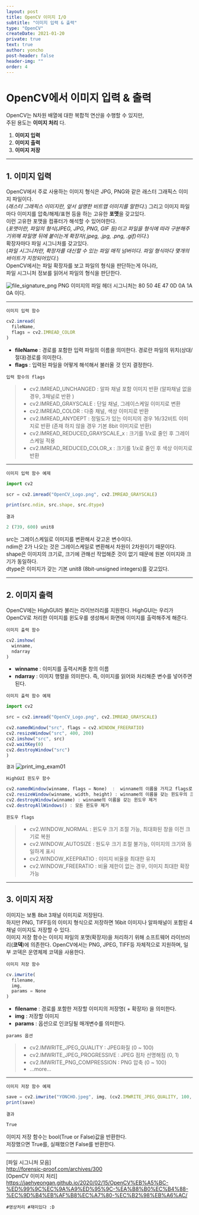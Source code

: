 ```yaml
---
layout: post
title: OpenCV 이미지 I/O
subtitle: "이미지 입력 & 출력"
type: "OpenCV"
createDate: 2021-01-20
private: true
text: true
author: yoncho
post-header: false
header-img: ""
order: 4
---
```

# OpenCV에서 이미지 입력 & 출력
OpenCV는 N차원 배열에 대한 복합적 연산을 수행할 수 있지만,  
주된 용도는 **이미지 처리** 다.  

1. **이미지 입력**
2. **이미지 출력**
3. **이미지 저장**

<hr>

## 1. 이미지 입력
OpenCV에서 주로 사용하는 이미지 형식은 JPG, PNG와 같은 래스터 그래픽스 이미지 파일이다.  
(*래스터 그래픽스 이미지란, 앞서 설명한 비트맵 이미지를 말한다.*)
그리고 이미지 파일마다 이미지를 압축/해제/표현 등을 하는 고유한 **포맷**을 갖고있다.    
이런 고유한 포맷을 컴퓨터가 해석할 수 있어야한다.   
(*포맷이란, 파일의 형식(JPEG, JPG, PNG, GIF 등)이고 파일을 형식에 따라 구분해주기위해 파일명 뒤에 붙이는게 확장자(.jpeg, .jpg, .png, .gif)이다.*)   
  확장자마다 파일 시그니처를 갖고있다.    
(*파일 시그니처란, 확장자를 대신할 수 있는 파일 매직 넘버이다. 파일 형식마다 몇개의 바이트가 지정되어있다.*)   
OpenCV에서는 파일 확장자를 보고 파일의 형식을 판단하는게 아니라,   
파일 시그니처 정보를 읽어서 파일의 형식을 판단한다.  

![file_signature_png](https://user-images.githubusercontent.com/44021629/105210337-41104100-5b8e-11eb-9c07-a9a6a0425e60.PNG)
PNG 이미지의 파일 헤더 시그니처는 80 50 4E 47 0D 0A 1A 0A 이다.  
  
<hr>
  
<code>이미지 입력 함수</code>

```js
cv2.imread(
  fileName,
  flags = cv2.IMREAD_COLOR
)
```

- **fileName** : 경로를 포함한 입력 파일의 이름을 의미한다.  경로란 파일의 위치(상대/절대)경로를 의미한다.  
- **flags** : 입력된 파일을 어떻게 해석해서 불러올 것 인지 결정한다.
    
<code>입력 함수의 flags</code>


> - cv2.IMREAD_UNCHANGED : 알파 채널 포함 이미지 반환 
                         (알파채널 없을 경우, 3채널로 반환 )   
> - cv2.IMREAD_GRAYSCALE : 단일 채널, 그레이스케일 이미지로 변환  
> - cv2.IMREAD_COLOR : 다중 채널, 색상 이미지로 반환  
> - cv2.IMREAD_ANYDEPT : 정밀도가 있는 이미지의 경우 16/32비트 이미지로 반환 
                       (존재 하지 않을 경우 기본 8bit 이미지로 반환)  
> - cv2.IMREAD_REDUCED_GRAYSCALE_x : 크기를 1/x로 줄인 후 그레이스케일 적용  
> - cv2.IMREAD_REDUCED_COLOR_x : 크기를 1/x로 줄인 후 색상 이미지로 반환  


<hr>  
  
<code>이미지 입력 함수 예제</code>

```js
import cv2

scr = cv2.imread("OpenCV_Logo.png", cv2.IMREAD_GRAYSCALE)

print(src.ndim, src.shape, src.dtype)

```
<code>결과</code>

```js
2 (739, 600) unit8
```
src는 그레이스케일로 이미지를 변환해서 갖고온 변수이다.  
ndim은 2가 나오는 것은 그레이스케일로 변환해서 차원이 2차원이기 때문이다.  
shape은 이미지의 크기로, 크기에 관해선 작업해준 것이 없기 때문에 원본 이미지와 크기가 동일하다.  
dtype은 이미지가 갖는 기본 unit8 (8bit-unsigned integers)를 갖고있다.  
  
<hr>
  

## 2. 이미지 출력
OpenCV에는 HighGUI라 불리는 라이브러리를 지원한다. HighGUI는 우리가 OpenCV로 처리한 이미지를 윈도우를 생성해서 화면에 이미지를 출력해주게 해준다.  



<code>이미지 출력 함수</code>

```js
cv2.imshow(
  winname,
  ndarray
)
```

- **winname** : 이미지를 출력시켜줄 창의 이름 
- **ndarray** : 이미지 행렬을 의미한다. 즉, 이미지를 읽어와 처리해준 변수를 넣어주면된다.  
  
<code>이미지 출력 함수 예제</code>

```js
import cv2

src = cv2.imread("OpenCV_Logo.png", cv2.IMREAD_GRAYSCALE)

cv2.namedWindow("src", flags = cv2.WINDOW_FREERATIO)
cv2.resizeWindow("src", 400, 200)
cv2.imshow("src", src)
cv2.waitKey(0)
cv2.destroyWindow("src")
)
```
    
<code>결과</code>
![print_img_exam01](https://user-images.githubusercontent.com/44021629/105234306-690f9c80-5bae-11eb-901d-11de3f0c3ab6.PNG)
 
    
<code>HighGUI 윈도우 함수</code>

```js
cv2.namedWindow(winname, flags = None)  :  winname의 이름을 가지고 flags로 설정된 윈도우 생성
cv2.resizeWindow(winname, width, height) : winname의 이름을 갖는 윈도우의 크기를 width, heigh로 설정
cv2.destroyWindow(winname) : winname의 이름을 갖는 윈도우 제거
cv2.destroyAllWindows() : 모든 윈도우 제거
```
  
<code>윈도우 flags</code>

> - cv2.WINDOW_NORMAL : 윈도우 크기 조절 가능, 최대화된 창을 이전 크기로 복원  
> - cv2.WINDOW_AUTOSIZE : 원도우 크기 조절 불가능, 이미지의 크기와 동일하게 표시  
> - cv2.WINDOW_KEEPRATIO : 이미지 비율을 최대한 유지  
> - cv2.WINDOW_FREERATIO : 비율 제한이 없는 경우, 이미지 최대한 확장 가능  

<hr>

## 3. 이미지 저장
이미지는 보통 8bit 3채널 이미지로 저장된다.   
하지만 PNG, TIFF등의 이미지 형식으로 저장하면 16bit 이미지나 알파채널이 포함된 4채널 이미지도 저장할 수 있다.  
이미지 저장 함수는 이미지 파일의 포맷(확장자)을 처리하기 위해 소프트웨어 라이브러리(**코덱**)에 의존한다. 
OpenCV에서는 PNG, JPEG, TIFF등 자체적으로 지원하며, 일부 코덱은 운영체제 코덱을 사용한다.  
  
<code>이미지 저장 함수</code>

```js
cv.imwrite(
  filename,
  img,
  params = None
)
```
  
- **filename** : 경로를 포함한 저장할 이미지의 저장명( + 확장자) 을 의미한다.
- **img** : 저장할 이미지
- **params** : 옵션으로 인코딩될 매개변수를 의미한다.

<code>params 옵션</code>

> - cv2.IMWRITE_JPEG_QUALITY : JPEG화질 (0 ~ 100)  
> - cv2.IMWRITE_JPEG_PROGRESSIVE : JPEG 점차 선명해짐 (0, 1)  
> - cv2.IMWRITE_PNG_COMPRESSION : PNG 압축 (0 ~ 100)  
> - ...more...
   
 <hr>

<code>이미지 저장 함수 예제</code>

```js
save = cv2.imwrite("YONCHO.jpeg", img, (cv2.IMWRITE_JPEG_QUALITY, 100, cv2.IMWRITE_JPEG_PROGRESSIVE, 1))
print(save)
```
<code>결과</code>

```js
True 
```
이미지 저장 함수는 bool(True or False)값을 반환한다.  
저장했으면 True를, 실패했으면 False를 반환한다. 


<hr>

[파일 시그니처 모음]    
http://forensic-proof.com/archives/300   
[OpenCV 이미지 처리]  
https://jaehyeongan.github.io/2020/02/15/OpenCV%EB%A5%BC-%ED%99%9C%EC%9A%A9%ED%95%9C-%EA%B8%B0%EC%B4%88-%EC%9D%B4%EB%AF%B8%EC%A7%80-%EC%B2%98%EB%A6%AC/  


<code>#영상처리 #재미있다 :D</code>
